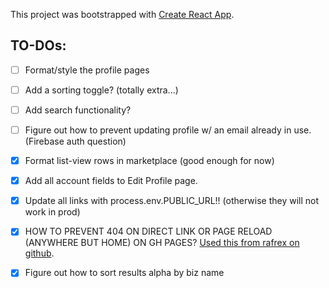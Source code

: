 This project was bootstrapped with [Create React App](https://github.com/facebook/create-react-app).

## TO-DOs:

- [ ] Format/style the profile pages
- [ ] Add a sorting toggle? (totally extra...)
- [ ] Add search functionality?
- [ ] Figure out how to prevent updating profile w/ an email already in use. (Firebase auth question)

- [x] Format list-view rows in marketplace (good enough for now)
- [x] Add all account fields to Edit Profile page.
- [x] Update all links with process.env.PUBLIC_URL!! (otherwise they will not work in prod)
- [x] HOW TO PREVENT 404 ON DIRECT LINK OR PAGE RELOAD (ANYWHERE BUT HOME) ON GH PAGES? [Used this from rafrex on github](https://github.com/rafrex/spa-github-pages).
- [x] Figure out how to sort results alpha by biz name
